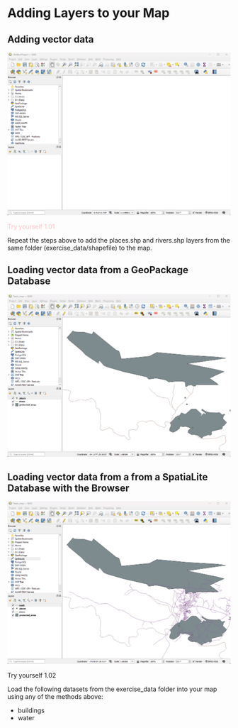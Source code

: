 # Adding Layers to your Map

## Adding vector data

![](https://github.com/kjvmartinez/qgis-pancake/blob/master/gifs/01%20protected%20areas.gif)

<span style="color: pink;">Try yourself 1.01</span>

Repeat the steps above to add the places.shp and rivers.shp layers from the same folder
(exercise_data/shapefile) to the map.

## Loading vector data from a GeoPackage Database
![](https://github.com/kjvmartinez/qgis-pancake/blob/master/gifs/02%20loading%20vector%20data%20from%20a%20GeoPackage%20Database.gif)

## Loading vector data from a from a SpatiaLite Database with the Browser
![](https://github.com/kjvmartinez/qgis-pancake/blob/master/gifs/03%20loading%20vector%20data%20from%20SpatialLite%20Database%20with%20the%20Browser.gif)

Try yourself 1.02

Load the following datasets from the exercise_data folder into your map using any of the methods above:  
* buildings
* water
